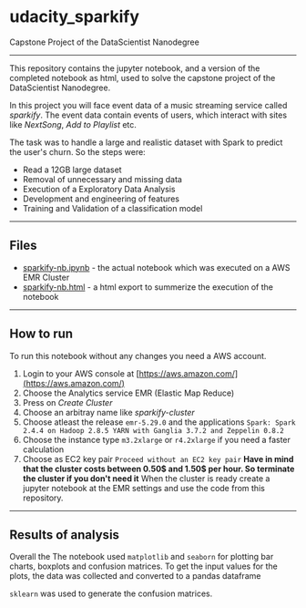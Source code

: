 # udacity_sparkify
 Capstone Project of the DataScientist Nanodegree
___

This repository contains the jupyter notebook, and a version of the completed notebook as html, used to solve the capstone project of the DataScientist Nanodegree.

In this project you will face event data of a music streaming service called *sparkify*. The event data contain events of users, which interact with sites like *NextSong*, *Add to Playlist* etc.

The task was to handle a large and realistic dataset with Spark to predict the user's churn. 
So the steps were:

 - Read a 12GB large dataset
 - Removal of unnecessary and missing data
 - Execution of a Exploratory Data Analysis
 - Development and engineering of features
 - Training and Validation of a classification model 

___
## Files

 - [sparkify-nb.ipynb](https://github.com/step4/udacity_sparkify/blob/master/sparkify-nb.ipynb "sparkify-nb.ipynb") - the actual notebook which was executed on a AWS EMR Cluster
 - [sparkify-nb.html](https://github.com/step4/udacity_sparkify/blob/master/sparkify-nb.html "sparkify-nb.html") - a html export to summerize the execution of the notebook

___
## How to run
To run this notebook without any changes you need a AWS account.

 1. Login to your AWS console at [https://aws.amazon.com/](https://aws.amazon.com/)
 2. Choose the Analytics service EMR (Elastic Map Reduce)
 3. Press on *Create Cluster*
 4. Choose an arbitray name like *sparkify-cluster*
 5. Choose atleast the release `emr-5.29.0` and the applications `Spark: Spark 2.4.4 on Hadoop 2.8.5 YARN with Ganglia 3.7.2 and Zeppelin 0.8.2`
 6. Choose the instance type `m3.2xlarge` or `r4.2xlarge` if you need a faster calculation
 7. Choose as EC2 key pair `Proceed without an EC2 key pair`
**Have in mind that the cluster costs between 0.50$ and 1.50$ per hour. So terminate the cluster if you don't need it**
When the cluster is ready create a jupyter notebook at the EMR settings and use the code from this repository.
___
## Results of analysis
Overall the
The notebook used `matplotlib` and `seaborn` for plotting bar charts, boxplots and confusion matrices. To get the input values for the plots, the data was collected and converted to a pandas dataframe 

`sklearn` was used to generate the confusion matrices.

